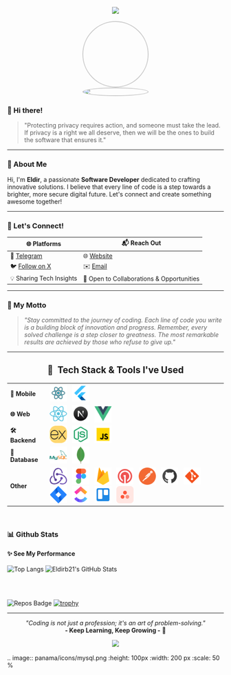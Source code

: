 <p align="center">
  <img src="https://capsule-render.vercel.app/api?type=waving&color=gradient&height=100&section=header"/>
</p>

<p align="center" style="margin: 0; padding: 0; font-size: 0;">
  <img src="https://github.com/eldirb21.png" alt="Profile Picture" style="border-radius: 50%; width: 150px; height: 150px; border: 2px solid #ccc; display: block;"/>
</p>

<p align="center" style="margin: 0; padding: 0; font-size: 0;">
  <img src="https://shields.io/badge/👨‍💻-Eldir-blue?style=for-the-badge&logo=github&logoColor=white" alt="Eldir's Avatar" style="border-radius: 50%; width: 150px; border: 2px solid #ccc; display: block;"/>
</p>

### 👋 Hi there!

> "Protecting privacy requires action, and someone must take the lead.  
> If privacy is a right we all deserve, then we will be the ones to build the software that ensures it."

---

### 🌟 About Me

Hi, I'm **Eldir**, a passionate **Software Developer** dedicated to crafting innovative solutions. I believe that every line of code is a step towards a brighter, more secure digital future. Let's connect and create something awesome together!

---

### 💬 Let's Connect!

| 🌐 Platforms                            | 📬 Reach Out                              |
| --------------------------------------- | ----------------------------------------- |
| 💬 [Telegram](https://t.me/co_eld)      | 🌐 [Website](https://eldirwe.vercel.app)  |
| 🐦 [Follow on X](https://x.com/eldir_b) | ✉️ [Email](mailto:eldir.dev.io@gmail.com) |
| 💡 Sharing Tech Insights                | 🤝 Open to Collaborations & Opportunities |

---

### 🚀 My Motto

> _"Stay committed to the journey of coding. Each line of code you write is a building block of innovation and progress. Remember, every solved challenge is a step closer to greatness. The most remarkable results are achieved by those who refuse to give up."_

---

<h2 align="center">🚀 &nbsp;Tech Stack & Tools I've Used</h2>

<table width="100%">
  <tr>
    <td><strong>📱 Mobile</strong></td>
    <td>
      <img src="panama/icons/react-native.png" alt="React Native" width="40" height="40" hspace="4"/>
      <img src="panama/icons/flutter.png" alt="React Native" width="40" height="40" hspace="4"/>
    </td>
  </tr>
  <tr>
    <td><strong>🌐 Web</strong></td>
    <td>
      <img src="panama/icons/react.png" alt="React" width="40" height="40" hspace="4" />
      <img src="panama/icons/nextjs.png" alt="Next.js" width="40" height="40" hspace="4" />
      <img src="panama/icons/vuejs.png" alt="Vue.js" width="40" height="40" hspace="4" />
    </td>
  </tr>
  <tr>
    <td><strong>🛠️ Backend</strong></td>
    <td>
      <img src="panama/icons/express.png" alt="Expressjs" width="40" height="40" hspace="4"/>
      <img src="panama/icons/nodejs.png" alt="Nodejs" width="40" height="40" hspace="4"/>
      <img src="panama/icons/js.png" alt="JavaScript" width="40" height="40" hspace="4"/>
    </td>
  </tr>
  <tr>
    <td><strong>💾 Database</strong></td>
    <td>
      <img src="panama/icons/mysql.png" alt="MySQL" width="40" height="40" hspace="4"/>
      <img src="panama/icons/mongodb.png" alt="MongoDB" width="40" height="40" hspace="4"/>
    </td>
  </tr>
   <tr>
    <td><strong>Other</strong></td>
    <td>
      <img src="panama/icons/redux.png" alt="Figma" width="40" height="40" hspace="4"/>
      <img src="panama/icons/figma.png" alt="Figma" width="40" height="40" hspace="4"/>
      <img src="panama/icons/firebase.png" alt="firebase" width="40" height="40" hspace="4"/>
      <img src="panama/icons/onesignal.png" alt="onesignal" width="40" height="40" hspace="4"/>
      <img src="panama/icons/postman.png" alt="postman" width="40" height="40" hspace="4"/>
      <img src="panama/icons/git.png" alt="git" width="40" height="40" hspace="4"/>
      <img src="panama/icons/github.png" alt="github" width="40" height="40" hspace="4"/>
      <img src="panama/icons/jira.png" alt="jira" width="40" height="40" hspace="4"/>
      <img src="panama/icons/clickup.png" alt="clickup" width="40" height="40" hspace="4"/>
      <img src="panama/icons/trello.png" alt="trello" width="40" height="40" hspace="4"/>
      <img src="panama/icons/asana.png" alt="asana" width="40" height="40" hspace="4"/>
    </td>
  </tr>
</table>

<br>

### 📊 Github Stats

#### ✨ See My Performance

![Top Langs](https://github-readme-stats.vercel.app/api/top-langs/?username=eldirb21&exclude_repo=KNN-Image-Classification&show_icons=true&hide_border=true&layout=compact&langs_count=8)
![Eldirb21's GitHub Stats](https://github-readme-stats.vercel.app/api?username=eldirb21&show_icons=true&hide_border=true&&count_private=true&include_all_commits=true)

<br>
<br>

![Repos Badge](https://img.shields.io/badge/public%20repos-12-blue)
[![trophy](https://github-profile-trophy.vercel.app/?username=eldirb21)](https://github.com/ryo-ma/github-profile-trophy)

---

<p align="center">
  <i>"Coding is not just a profession; it's an art of problem-solving."</i>  
  <br><b>- Keep Learning, Keep Growing -</b> 🌱
</p>

<p align="center">
  <img src="https://capsule-render.vercel.app/api?type=waving&color=gradient&height=100&section=footer"/>
</p>

.. image:: panama/icons/mysql.png
   :height: 100px
   :width: 200 px
   :scale: 50 %